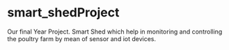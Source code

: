 # smart_shedProject
Our final Year Project. Smart Shed which help in monitoring and controlling the poultry farm by mean of sensor and iot devices.
